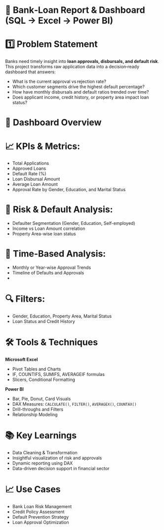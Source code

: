 # 🏦 Bank‑Loan Report & Dashboard (SQL → Excel → Power BI)

# 1️⃣ Problem Statement
Banks need timely insight into **loan approvals, disbursals, and default risk**.  
This project transforms raw application data into a decision‑ready dashboard that answers:

* What is the current approval vs rejection rate?
* Which customer segments drive the highest default percentage?
* How have monthly disbursals and default ratios trended over time?
* Does applicant income, credit history, or property area impact loan status?

# 📌 Dashboard Overview
# 📈 KPIs & Metrics:
- Total Applications  
- Approved Loans  
- Default Rate (%)  
- Loan Disbursal Amount  
- Average Loan Amount  
- Approval Rate by Gender, Education, and Marital Status  

# 🧠 Risk & Default Analysis:
- Defaulter Segmentation (Gender, Education, Self-employed)  
- Income vs Loan Amount correlation  
- Property Area-wise loan status  

# 📅 Time-Based Analysis:
- Monthly or Year-wise Approval Trends  
- Timeline of Defaults and Approvals
- 
# 🔍 Filters:
- Gender, Education, Property Area, Marital Status  
- Loan Status and Credit History  

# 🛠 Tools & Techniques
 **Microsoft Excel**
  - Pivot Tables and Charts
  - IF, COUNTIFS, SUMIFS, AVERAGEIF formulas
  - Slicers, Conditional Formatting

 **Power BI**
  - Bar, Pie, Donut, Card Visuals
  - DAX Measures: `CALCULATE()`, `FILTER()`, `AVERAGEX()`, `COUNTAX()`
  - Drill-throughs and Filters
  - Relationship Modeling

# 📚 Key Learnings
- Data Cleaning & Transformation  
- Insightful visualization of risk and approvals  
- Dynamic reporting using DAX  
- Data-driven decision support in financial sector  

# 📈 Use Cases
- Bank Loan Risk Management  
- Credit Policy Assessment  
- Default Prevention Strategy  
- Loan Approval Optimization  

